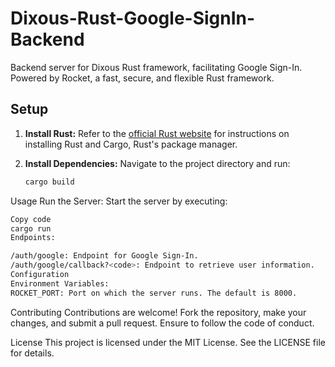 # Dixous-Rust-Google-SignIn-Backend

Backend server for Dixous Rust framework, facilitating Google Sign-In. Powered by Rocket, a fast, secure, and flexible Rust framework.

## Setup

1. **Install Rust:**
   Refer to the [official Rust website](https://www.rust-lang.org/tools/install) for instructions on installing Rust and Cargo, Rust's package manager.

2. **Install Dependencies:**
   Navigate to the project directory and run:
   ```bash
   cargo build
Usage
Run the Server:
Start the server by executing:

```bash
Copy code
cargo run
Endpoints:

/auth/google: Endpoint for Google Sign-In.
/auth/google/callback?<code>: Endpoint to retrieve user information.
Configuration
Environment Variables:
ROCKET_PORT: Port on which the server runs. The default is 8000.
```

Contributing
Contributions are welcome! Fork the repository, make your changes, and submit a pull request. Ensure to follow the code of conduct.

License
This project is licensed under the MIT License. See the LICENSE file for details.
